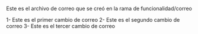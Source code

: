 Este es el archivo de correo que se creó en la rama de funcionalidad/correo

1- Este es el primer cambio de correo
2- Este es el segundo cambio de correo
3- Este es el tercer cambio de correo
